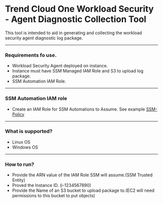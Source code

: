 # Trend Cloud One Workload Security - Agent Diagnostic Collection Tool

This tool is intended to aid in generating and collecting the workload security agent diagnostic log package.

---

### Requirements fo use.
- Workload Security Agent deployed on instance.
- Instance must have SSM Managed IAM Role and S3 to upload log package.
- SSM Automation IAM Role.

---

### SSM Automation IAM role
- Create an IAM Role for SSM Automations to Assume. See example [SSM-Policy](https://github.com/JustinDPerkins/TrendCloudOne-SupportCollection/blob/main/Workload-Security/aws/ssm-iam-example-policy.json)

---

### What is supported?
- Linux OS
- Windows OS

---

### How to run?
- Provide the ARN value of the IAM Role SSM will assume.(SSM Trusted Entity)
- Proved the Instance ID. (i-1234567890)
- Provide the Name of an S3 bucket to upload package to.(EC2 will need permissions to this bucket to put objects)
